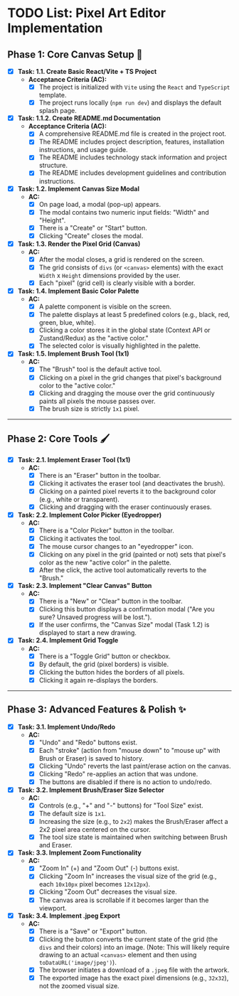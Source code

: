 # TODO List: Pixel Art Editor Implementation

## Phase 1: Core Canvas Setup 🎨

- [x] **Task: 1.1. Create Basic React/Vite + TS Project**
    - **Acceptance Criteria (AC):**
        - [x] The project is initialized with `Vite` using the `React` and `TypeScript` template.
        - [x] The project runs locally (`npm run dev`) and displays the default splash page.

- [x] **Task: 1.1.2. Create README.md Documentation**
    - **Acceptance Criteria (AC):**
        - [x] A comprehensive README.md file is created in the project root.
        - [x] The README includes project description, features, installation instructions, and usage guide.
        - [x] The README includes technology stack information and project structure.
        - [x] The README includes development guidelines and contribution instructions.

- [x] **Task: 1.2. Implement Canvas Size Modal**
    - **AC:**
        - [x] On page load, a modal (pop-up) appears.
        - [x] The modal contains two numeric input fields: "Width" and "Height".
        - [x] There is a "Create" or "Start" button.
        - [x] Clicking "Create" closes the modal.

- [x] **Task: 1.3. Render the Pixel Grid (Canvas)**
    - **AC:**
        - [x] After the modal closes, a grid is rendered on the screen.
        - [x] The grid consists of `divs` (or `<canvas>` elements) with the exact `Width` x `Height` dimensions provided by the user.
        - [x] Each "pixel" (grid cell) is clearly visible with a border.

- [x] **Task: 1.4. Implement Basic Color Palette**
    - **AC:**
        - [x] A palette component is visible on the screen.
        - [x] The palette displays at least 5 predefined colors (e.g., black, red, green, blue, white).
        - [x] Clicking a color stores it in the global state (Context API or Zustand/Redux) as the "active color."
        - [x] The selected color is visually highlighted in the palette.

- [x] **Task: 1.5. Implement Brush Tool (1x1)**
    - **AC:**
        - [x] The "Brush" tool is the default active tool.
        - [x] Clicking on a pixel in the grid changes that pixel's background color to the "active color."
        - [x] Clicking and dragging the mouse over the grid continuously paints all pixels the mouse passes over.
        - [x] The brush size is strictly `1x1` pixel.

---

## Phase 2: Core Tools 🖌️

- [x] **Task: 2.1. Implement Eraser Tool (1x1)**
    - **AC:**
        - [x] There is an "Eraser" button in the toolbar.
        - [x] Clicking it activates the eraser tool (and deactivates the brush).
        - [x] Clicking on a painted pixel reverts it to the background color (e.g., white or transparent).
        - [x] Clicking and dragging with the eraser continuously erases.

- [x] **Task: 2.2. Implement Color Picker (Eyedropper)**
    - **AC:**
        - [x] There is a "Color Picker" button in the toolbar.
        - [x] Clicking it activates the tool.
        - [x] The mouse cursor changes to an "eyedropper" icon.
        - [x] Clicking on any pixel in the grid (painted or not) sets that pixel's color as the new "active color" in the palette.
        - [x] After the click, the active tool automatically reverts to the "Brush."

- [x] **Task: 2.3. Implement "Clear Canvas" Button**
    - **AC:**
        - [x] There is a "New" or "Clear" button in the toolbar.
        - [x] Clicking this button displays a confirmation modal ("Are you sure? Unsaved progress will be lost.").
        - [x] If the user confirms, the "Canvas Size" modal (Task 1.2) is displayed to start a new drawing.

- [x] **Task: 2.4. Implement Grid Toggle**
    - **AC:**
        - [x] There is a "Toggle Grid" button or checkbox.
        - [x] By default, the grid (pixel borders) is visible.
        - [x] Clicking the button hides the borders of all pixels.
        - [x] Clicking it again re-displays the borders.

---

## Phase 3: Advanced Features & Polish ✨

- [x] **Task: 3.1. Implement Undo/Redo**
    - **AC:**
        - [x] "Undo" and "Redo" buttons exist.
        - [x] Each "stroke" (action from "mouse down" to "mouse up" with Brush or Eraser) is saved to history.
        - [x] Clicking "Undo" reverts the last paint/erase action on the canvas.
        - [x] Clicking "Redo" re-applies an action that was undone.
        - [x] The buttons are disabled if there is no action to undo/redo.

- [x] **Task: 3.2. Implement Brush/Eraser Size Selector**
    - **AC:**
        - [x] Controls (e.g., "+" and "-" buttons) for "Tool Size" exist.
        - [x] The default size is `1x1`.
        - [x] Increasing the size (e.g., to `2x2`) makes the Brush/Eraser affect a 2x2 pixel area centered on the cursor.
        - [x] The tool size state is maintained when switching between Brush and Eraser.

- [x] **Task: 3.3. Implement Zoom Functionality**
    - **AC:**
        - [x] "Zoom In" (+) and "Zoom Out" (-) buttons exist.
        - [x] Clicking "Zoom In" increases the visual size of the grid (e.g., each `10x10px` pixel becomes `12x12px`).
        - [x] Clicking "Zoom Out" decreases the visual size.
        - [x] The canvas area is scrollable if it becomes larger than the viewport.

- [x] **Task: 3.4. Implement .jpeg Export**
    - **AC:**
        - [x] There is a "Save" or "Export" button.
        - [x] Clicking the button converts the current state of the grid (the `divs` and their colors) into an image. (Note: This will likely require drawing to an actual `<canvas>` element and then using `toDataURL('image/jpeg')`).
        - [x] The browser initiates a download of a `.jpeg` file with the artwork.
        - [x] The exported image has the exact pixel dimensions (e.g., `32x32`), not the zoomed visual size.